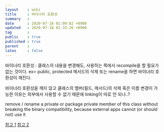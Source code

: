 ```yaml
---
layout    : wiki
title     : 바이너리 호환성
summary   : 
date      : 2020-07-18 01:09:02 +0900
updated   : 2020-07-18 01:33:26 +0900
tag       : 
public    : true
published : true
parent    : 
latex     : false
---
```


바이너리 호환성 : 클래스의 내용을 변경해도, 사용하는 쪽에서 recompile을 할 필요가 없는 것이다.
ex> public, protected 메서드의 삭제 또는 rename을 하면 바이너리 호환성이 깨진다.

바이너리 호환성을 깨지 않고 클래스의 멤버(필드, 메서드)의 삭제 혹은 이름 변경이 가능한 이유는 외부에서 사용할 수 없기 때문에 linking이 따로 안 되나..?

remove / rename a private or package private member of this class without breaking the binary compatibility, because external apps cannot (or should not) use it

[참고 1](https://docs.oracle.com/javase/specs/jls/se7/html/jls-13.html)
[참고 2](https://stackoverflow.com/questions/14973380/what-is-binary-compatibility-in-java)
